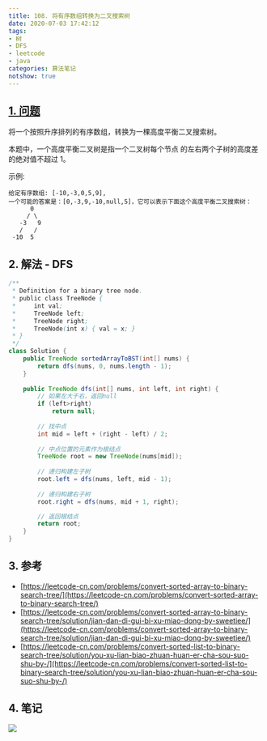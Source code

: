 ```yaml
---
title: 108. 将有序数组转换为二叉搜索树
date: 2020-07-03 17:42:12
tags:
- 树
- DFS
- leetcode
- java
categories: 算法笔记
notshow: true
---
```

## [1. 问题](https://leetcode-cn.com/problems/convert-sorted-array-to-binary-search-tree/)
将一个按照升序排列的有序数组，转换为一棵高度平衡二叉搜索树。

本题中，一个高度平衡二叉树是指一个二叉树每个节点 的左右两个子树的高度差的绝对值不超过 1。

示例:
```
给定有序数组: [-10,-3,0,5,9],
一个可能的答案是：[0,-3,9,-10,null,5]，它可以表示下面这个高度平衡二叉搜索树：
      0
     / \
   -3   9
   /   /
 -10  5
```
<!--more-->

## 2. 解法 - DFS
```java
/**
 * Definition for a binary tree node.
 * public class TreeNode {
 *     int val;
 *     TreeNode left;
 *     TreeNode right;
 *     TreeNode(int x) { val = x; }
 * }
 */
class Solution {
    public TreeNode sortedArrayToBST(int[] nums) {
        return dfs(nums, 0, nums.length - 1);
    }
    
    public TreeNode dfs(int[] nums, int left, int right) {
        // 如果左大于右，返回null
        if (left>right)
            return null;
        
        // 找中点
        int mid = left + (right - left) / 2;
        
        // 中点位置的元素作为根结点
        TreeNode root = new TreeNode(nums[mid]);
        
        // 递归构建左子树
        root.left = dfs(nums, left, mid - 1);
        
        // 递归构建右子树
        root.right = dfs(nums, mid + 1, right);

        // 返回根结点
        return root;
    }
}
```

## 3. 参考
- [https://leetcode-cn.com/problems/convert-sorted-array-to-binary-search-tree/](https://leetcode-cn.com/problems/convert-sorted-array-to-binary-search-tree/)
- [https://leetcode-cn.com/problems/convert-sorted-array-to-binary-search-tree/solution/jian-dan-di-gui-bi-xu-miao-dong-by-sweetiee/](https://leetcode-cn.com/problems/convert-sorted-array-to-binary-search-tree/solution/jian-dan-di-gui-bi-xu-miao-dong-by-sweetiee/)
- [https://leetcode-cn.com/problems/convert-sorted-list-to-binary-search-tree/solution/you-xu-lian-biao-zhuan-huan-er-cha-sou-suo-shu-by-/](https://leetcode-cn.com/problems/convert-sorted-list-to-binary-search-tree/solution/you-xu-lian-biao-zhuan-huan-er-cha-sou-suo-shu-by-/)

## 4. 笔记
![](https://777blog.oss-cn-shanghai.aliyuncs.com/blog%20pic/leetcode-108.jpg)